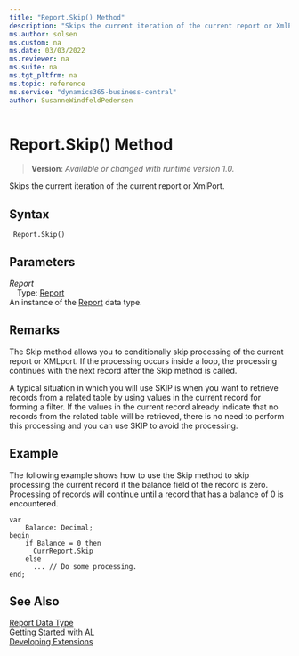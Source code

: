 ```yaml
---
title: "Report.Skip() Method"
description: "Skips the current iteration of the current report or XmlPort."
ms.author: solsen
ms.custom: na
ms.date: 03/03/2022
ms.reviewer: na
ms.suite: na
ms.tgt_pltfrm: na
ms.topic: reference
ms.service: "dynamics365-business-central"
author: SusanneWindfeldPedersen
---
```

[//]: # (START>DO_NOT_EDIT)
[//]: # (IMPORTANT:Do not edit any of the content between here and the END>DO_NOT_EDIT.)
[//]: # (Any modifications should be made in the .xml files in the ModernDev repo.)
# Report.Skip() Method
> **Version**: _Available or changed with runtime version 1.0._

Skips the current iteration of the current report or XmlPort.


## Syntax
```AL
 Report.Skip()
```
## Parameters
*Report*  
&emsp;Type: [Report](report-data-type.md)  
An instance of the [Report](report-data-type.md) data type.  


[//]: # (IMPORTANT: END>DO_NOT_EDIT)

## Remarks 
 
 The Skip method allows you to conditionally skip processing of the current report or XMLport. If the processing occurs inside a loop, the processing continues with the next record after the Skip method is called.  

 A typical situation in which you will use SKIP is when you want to retrieve records from a related table by using values in the current record for forming a filter. If the values in the current record already indicate that no records from the related table will be retrieved, there is no need to perform this processing and you can use SKIP to avoid the processing.  

## Example  
 The following example shows how to use the Skip method to skip processing the current record if the balance field of the record is zero. Processing of records will continue until a record that has a balance of 0 is encountered.

```  
var
    Balance: Decimal;
begin
    if Balance = 0 then  
      CurrReport.Skip  
    else  
      ... // Do some processing.  
end;
```  

## See Also
[Report Data Type](report-data-type.md)  
[Getting Started with AL](../../devenv-get-started.md)  
[Developing Extensions](../../devenv-dev-overview.md)